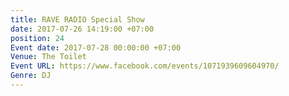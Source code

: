 ```yaml
---
title: RAVE RADIO Special Show
date: 2017-07-26 14:19:00 +07:00
position: 24
Event date: 2017-07-28 00:00:00 +07:00
Venue: The Toilet
Event URL: https://www.facebook.com/events/1071939609604970/
Genre: DJ
---
```


